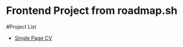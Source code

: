 # Frontend Project from roadmap.sh

#Project List
- [Single Page CV](https://roadmap.sh/projects/single-page-cv)
